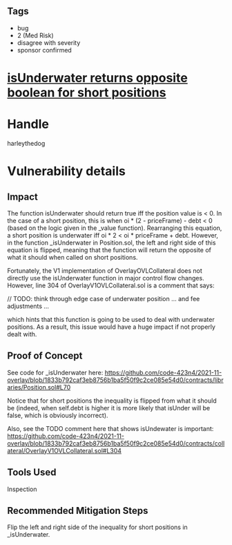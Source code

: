## Tags

- bug
- 2 (Med Risk)
- disagree with severity
- sponsor confirmed

# [isUnderwater returns opposite boolean for short positions](https://github.com/code-423n4/2021-11-overlay-findings/issues/53) 

# Handle

harleythedog


# Vulnerability details

## Impact
The function isUnderwater should return true iff the position value is < 0. In the case of a short position, this is when oi * (2 - priceFrame) - debt < 0 (based on the logic given in the _value function). Rearranging this equation, a short position is underwater iff oi * 2 < oi * priceFrame + debt. However, in the function _isUnderwater in Position.sol, the left and right side of this equation is flipped, meaning that the function will return the opposite of what it should when called on short positions.

Fortunately, the V1 implementation of OverlayOVLCollateral does not directly use the isUnderwater function in major control flow changes. However, line 304 of OverlayV1OVLCollateral.sol is a comment that says:

// TODO: think through edge case of underwater position ... and fee adjustments ...

which hints that this function is going to be used to deal with underwater positions. As a result, this issue would have a huge impact if not properly dealt with.

## Proof of Concept
See code for _isUnderwater here: https://github.com/code-423n4/2021-11-overlay/blob/1833b792caf3eb8756b1ba5f50f9c2ce085e54d0/contracts/libraries/Position.sol#L70

Notice that for short positions the inequality is flipped from what it should be (indeed, when self.debt is higher it is more likely that isUnder will be false, which is obviously incorrect).

Also, see the TODO comment here that shows isUndewater is important: https://github.com/code-423n4/2021-11-overlay/blob/1833b792caf3eb8756b1ba5f50f9c2ce085e54d0/contracts/collateral/OverlayV1OVLCollateral.sol#L304 

## Tools Used
Inspection

## Recommended Mitigation Steps
Flip the left and right side of the inequality for short positions in _isUnderwater.

